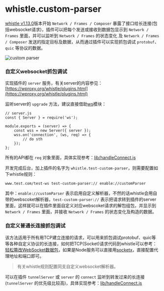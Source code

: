 # whistle.custom-parser
[whistle v1.13.0](https://wproxy.org/whistle/update.html)版本开始 `Network / Frames / Composer` 暴露了接口给长连接(包括websocket请求)，插件可以把每个发送或接收到数据包显示到 `Network / Frames` 里面，并可以监听到 `Network / Frames` 的状态变化 及  `Network / Frames / Composer` 发送的指定目标及数据，从而通过插件可以实现抓包调试 `protobuf`、`quic` 等协议的数据。

![custom parser](https://user-images.githubusercontent.com/11450939/47965886-5705ba00-e087-11e8-99d4-a85b3aa9daea.gif)

### 自定义websocket抓包调试
实现插件的 `server` 服务，有关server的内容参见：[https://wproxy.org/whistle/plugins.html](https://wproxy.org/whistle/plugins.html)

监听server的 `upgrade` 方法，建议直接借助[ws](https://github.com/websockets/ws)模块：

```
// server.js
const { Server } = require('ws');

module.exports = (server) => {
	const wss = new Server({ server });
	wss.on('connection', (ws, req) => {
		// do sth
	});
};

```
所有的API都在 `req` 对象里面，具体实现参考：[lib/handleConnect.js](https://github.com/whistle-plugins/whistle.custom-parser/blob/master/lib/handleConnect.js)

开发完成后台，加上插件的名字为 `whistle.test-custom-parser`，则需要配置如下whistle规则：
```
www.test.com/test-ws test-custom-parser:// enable://customParser
```
其中：`enable://customParser` 表示启用自定义解析器，不然的话whistle会用自带的webscoket解析器，`test-custom-parser://` 表示把请求转到插件的server里面，这样就可以在插件里面自定义对应webscoket请求的解包组包，并显示到 `Network / Frames` 里面，并接收 `Network / Frames` 的状态变化及构造的数据。

### 自定义普通长连接抓包调试
该方法适用于所有用TCP建立连接的请求，可以用来抓包调试protobuf、quic等等各种自定义协议的长连接，如何把TCP(Socket)请求代码到whistle可以参考：[轻松篡改WebSocket数据包](https://juejin.cn/post/6844903638561734669)，如果是Node服务可以直接用[socketx](https://github.com/avwo/socketx)，直接配置代理地址和端口即可。

> 有关whistle规则配置同支自定义websocket解析器。

可以在插件 `tunnelServer` 或 `server` 的 `connect` 监听到转发过来的长连接(`tunnelServer` 的优先级比较高)，具体实现参考：[lib/handleConnect.js](https://github.com/whistle-plugins/whistle.custom-parser/blob/master/lib/handleConnect.js)
